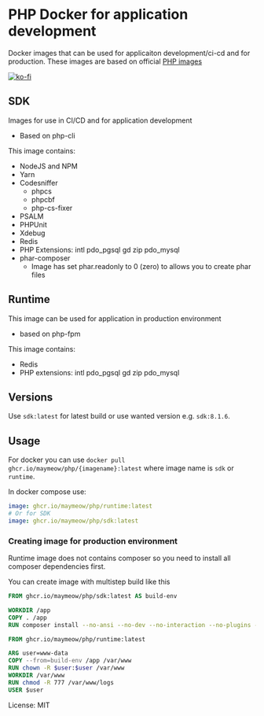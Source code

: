 # PHP Docker for application development

Docker images that can be used for applicaiton development/ci-cd and for production. These images are based on official [PHP images](https://hub.docker.com/_/php)

[![ko-fi](https://ko-fi.com/img/githubbutton_sm.svg)](https://ko-fi.com/D1D5DMOTA)

## SDK

Images for use in CI/CD and for application development

- Based on php-cli

This image contains:

- NodeJS and NPM
- Yarn
- Codesniffer
  - phpcs
  - phpcbf
  - php-cs-fixer
- PSALM
- PHPUnit
- Xdebug
- Redis
- PHP Extensions: intl pdo_pgsql gd zip pdo_mysql
- phar-composer
  - Image has set phar.readonly to 0 (zero) to allows you to create phar files 

## Runtime

This image can be used for application in production environment

- based on php-fpm

This image contains:

- Redis
- PHP extensions: intl pdo_pgsql gd zip pdo_mysql

## Versions

Use `sdk:latest` for latest build or use wanted version e.g. `sdk:8.1.6`.

## Usage

For docker you can use `docker pull ghcr.io/maymeow/php/{imagename}:latest` where image name is `sdk` or `runtime`.

In docker compose use:

```yml
image: ghcr.io/maymeow/php/runtime:latest
# Or for SDK
image: ghcr.io/maymeow/php/sdk:latest
```
### Creating image for production environment

Runtime image does not contains composer so you need to install all composer dependencies first.

You can create image with multistep build like this

```Dockerfile
FROM ghcr.io/maymeow/php/sdk:latest AS build-env

WORKDIR /app
COPY . /app
RUN composer install --no-ansi --no-dev --no-interaction --no-plugins --no-progress --optimize-autoloader #--no-scripts

FROM ghcr.io/maymeow/php/runtime:latest

ARG user=www-data
COPY --from=build-env /app /var/www
RUN chown -R $user:$user /var/www
WORKDIR /var/www
RUN chmod -R 777 /var/www/logs
USER $user
```

License: MIT

